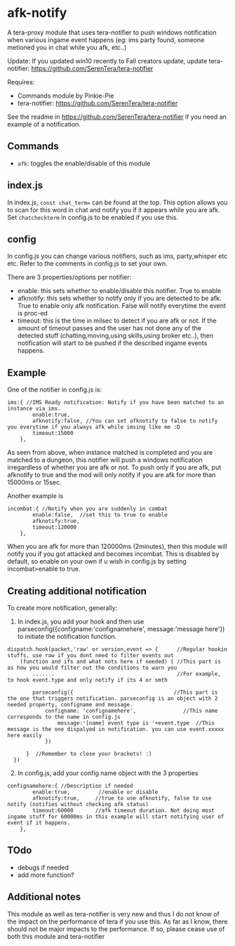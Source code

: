 # afk-notify
A tera-proxy module that uses tera-notifier to push windows notification when various ingame event happens (eg: ims party found, someone metioned you in chat while you afk, etc..)

Update: If you updated win10 recently to Fall creators update, update tera-notifier: https://github.com/SerenTera/tera-notifier

Requires: 
- Commands module by Pinkie-Pie
- tera-notifier: https://github.com/SerenTera/tera-notifier

See the readme in https://github.com/SerenTera/tera-notifier if you need an example of a notification.

## Commands 
- `afk`: toggles the enable/disable of this module

## index.js
In index.js, `const chat_term=` can be found at the top. This option allows you to scan for this word in chat and notify you if it appears while you are afk. Set `chatcheckterm` in config.js to be enabled if you use this. 
	
## config
In config.js you can change various notifiers, such as ims, party,whisper etc etc. Refer to the comments in config.js to set your own.

There are 3 properties/options per notifier:
- enable: this sets whether to enable/disable this notifier. True to enable
- afknotify: this sets whether to notify only if you are detected to be afk. True to enable only afk notification. False will notify everytime the event is proc-ed
- timeout: this is the time in milsec to detect if you are afk or not. If the amount of timeout passes and the user has not done any of the detected stuff (chatting,moving,using skills,using broker etc..),  then notification will start to be pushed if the described ingame events happens.

## Example
One of the notifier in config.js is:
```
ims:{ //IMS Ready notification: Notify if you have been matched to an instance via ims. 
		enable:true,
		afknotify:false, //You can set afknotify to false to notify you everytime if you always afk while imsing like me :D
		timeout:15000
	},
```
As seen from above, when instance matched is completed and you are matched to a dungeon, this notifier will push a windows notification irregardless of whether you are afk or not. To push only if you are afk, put afknotify to true and the mod will only notify if you are afk for more than 15000ms or 15sec.

Another example is 
```
incombat:{ //Notify when you are suddenly in combat
		enable:false,  //set this to true to enable
		afknotify:true,
		timeout:120000
	},
```
When you are afk for more than 120000ms (2minutes), then this module will notify you if you got attacked and becomes incombat. This is disabled by default, so enable on your own if u wish in config.js by setting incombat>enable to true.

## Creating additional notification
To create more notification, generally:

1. In index.js, you add your hook and then use parseconfig({configname:'confignamehere', message:'message here'}) to initiate the notification function. 
```
dispatch.hook(packet,'raw' or version,event => {      //Regular hookin stuffs, use raw if you dont need to filter events out
    (function and ifs and what nots here if needed) { //This part is as how you would filter out the conditions to warn you
        .......                                       //For example, to hook event.type and only notify if its 4 or smth
        
        parseconfig({                                //This part is the one that triggers notification. parseconfig is an object with 2 needed property, configname and message.
			configname: 'confignamehere',               //This name corresponds to the name in config.js
		    	message:'[name] event type is '+event.type  //This message is the one dispalyed in notification. you can use event.xxxxx here easily
		    })
         
      }  //Remember to close your brackets! :)
  })    
```
2. In config.js, add your config name object with the 3 properties
```
confignamehere:{ //Description if needed
		enable:true,         //enable or disable
		afknotify:true,     //true to use afknotify, false to use notify (notifies without checking afk status)
		timeout:60000       //afk timeout duration. Not doing most ingame stuff for 60000ms in this example will start notifying user of event if it happens.
	},
```
## TOdo
- debugs if needed
- add more function?

## Additional notes
This module as well as tera-notifier is very new and thus I do not know of the impact on the performance of tera if you use this. As far as I know, there should not be major impacts to the performance. If so, please cease use of both this module and tera-notifier
